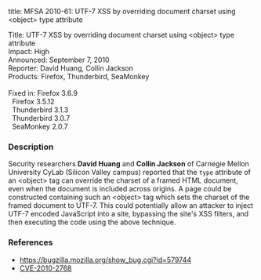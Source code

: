 title: MFSA 2010-61: UTF-7 XSS by overriding document charset using &lt;object&gt; type attribute

<p>
<span class="label">Title:</span>      UTF-7 XSS by overriding document charset using &lt;object&gt; type attribute<br/>
<span class="label">Impact:</span>     High<br/>
<span class="label">Announced:</span>  September 7, 2010<br/>
<span class="label">Reporter:</span>   David Huang, Collin Jackson<br/>
<span class="label">Products:</span>   Firefox, Thunderbird, SeaMonkey<br/>
<br/>
<span class="label">Fixed in:</span>   Firefox 3.6.9<br/>
<span class="label">&#160;</span>      Firefox 3.5.12<br/>
<span class="label">&#160;</span>      Thunderbird 3.1.3<br/>
<span class="label">&#160;</span>      Thunderbird 3.0.7<br/>
<span class="label">&#160;</span>      SeaMonkey 2.0.7<br/>
</p>


<h3>Description</h3>

<p>Security researchers <strong>David Huang</strong>
and <strong>Collin Jackson</strong> of Carnegie Mellon University
CyLab (Silicon Valley campus) reported that the <code>type</code>
attribute of an &lt;object&gt; tag can override the charset of a
framed HTML document, even when the document is included across
origins.  A page could be constructed containing such an
&lt;object&gt; tag which sets the charset of the framed document to
UTF-7.  This could potentially allow an attacker to inject UTF-7
encoded JavaScript into a site, bypassing the site's XSS filters, and
then executing the code using the above technique.</p>

<h3>References</h3>

<ul>
  <li><a href="https://bugzilla.mozilla.org/show_bug.cgi?id=579744">https://bugzilla.mozilla.org/show_bug.cgi?id=579744</a></li>
  <li><a class="ex-ref" href="http://cve.mitre.org/cgi-bin/cvename.cgi?name=CVE-2010-2768">CVE-2010-2768</a></li>
</ul>




